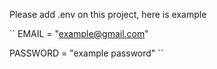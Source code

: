 Please add .env on this project, here is example

``
EMAIL = "example@gmail.com"

PASSWORD = "example password"
``
